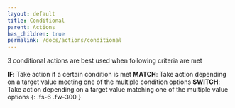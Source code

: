 ```yaml
---
layout: default
title: Conditional
parent: Actions
has_children: true
permalink: /docs/actions/conditional
---
```

3 conditional actions are best used when following criteria are met

**IF**: Take action if a certain condition is met
**MATCH**: Take action depending on a target value meeting one of the multiple condition options
**SWITCH**: Take action depending on a target value matching one of the multiple value options
{: .fs-6 .fw-300 }
